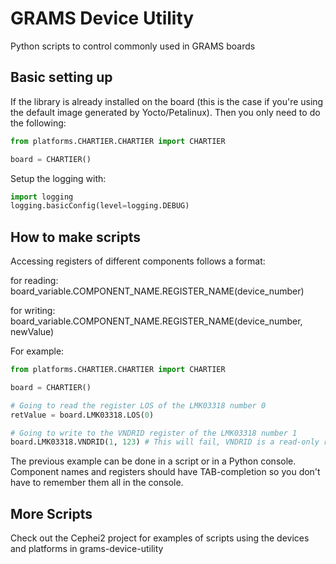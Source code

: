 # GRAMS Device Utility

Python scripts to control commonly used in GRAMS boards

## Basic setting up

If the library is already installed on the board (this is the case if you're using the default image generated by 
Yocto/Petalinux). Then you only need to do the following:

```python
from platforms.CHARTIER.CHARTIER import CHARTIER

board = CHARTIER()
```

Setup the logging with:

```python
import logging
logging.basicConfig(level=logging.DEBUG)
```

## How to make scripts

Accessing registers of different components follows a format:

for reading:
board_variable.COMPONENT_NAME.REGISTER_NAME(device_number)

for writing: board_variable.COMPONENT_NAME.REGISTER_NAME(device_number, newValue)

For example:

```python
from platforms.CHARTIER.CHARTIER import CHARTIER

board = CHARTIER()

# Going to read the register LOS of the LMK03318 number 0
retValue = board.LMK03318.LOS(0)

# Going to write to the VNDRID register of the LMK03318 number 1
board.LMK03318.VNDRID(1, 123) # This will fail, VNDRID is a read-only register
```

The previous example can be done in a script or in a Python console. Component names and registers should have 
TAB-completion so you don't have to remember them all in the console.


## More Scripts
Check out the Cephei2 project for examples of scripts using the devices and platforms in grams-device-utility


